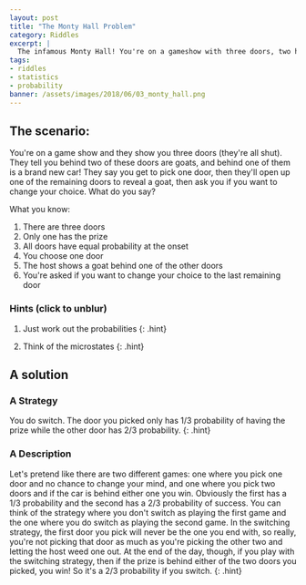 ```yaml
---
layout: post
title: "The Monty Hall Problem"
category: Riddles
excerpt: |
  The infamous Monty Hall! You're on a gameshow with three doors, two have goats and one has a brand new car! What will you win?!
tags:
- riddles
- statistics
- probability
banner: /assets/images/2018/06/03_monty_hall.png
---
```


## The scenario:

You're on a game show and they show you three doors (they're all shut). They tell you behind two of these doors are goats, and behind one of them is a brand new car! They say you get to pick one door, then they'll open up one of the remaining doors to reveal a goat, then ask you if you want to change your choice. What do you say?

What you know:

1. There are three doors
1. Only one has the prize
1. All doors have equal probability at the onset
1. You choose one door
1. The host shows a goat behind one of the other doors
1. You're asked if you want to change your choice to the last remaining door


### Hints (click to unblur)

1. Just work out the probabilities
    {: .hint}

1. Think of the microstates
    {: .hint}

## A solution

### A Strategy
You do switch. The door you picked only has 1/3 probability of having the prize while the other door has 2/3 probability.
{: .hint}

### A Description
Let's pretend like there are two different games: one where you pick one door and no chance to change your mind, and one where you pick two doors and if the car is behind either one you win. Obviously the first has a 1/3 probability and the second has a 2/3 probability of success. You can think of the strategy where you don't switch as playing the first game and the one where you do switch as playing the second game. In the switching strategy, the first door you pick will never be the one you end with, so really, you're not picking that door as much as you're picking the other two and letting the host weed one out. At the end of the day, though, if you play with the switching strategy, then if the prize is behind either of the two doors you picked, you win! So it's a 2/3 probability if you switch.
{: .hint}
